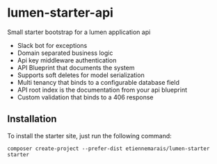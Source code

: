 # lumen-starter-api
Small starter bootstrap for a lumen application api


- Slack bot for exceptions
- Domain separated business logic
- Api key middleware authentication
- API Blueprint that documents the system
- Supports soft deletes for model serialization 
- Multi tenancy that binds to a configurable database field
- API root index is the documentation from your api blueprint
- Custom validation that binds to a 406 response


## Installation

To install the starter site, just run the following command:

```
composer create-project --prefer-dist etiennemarais/lumen-starter starter
```
